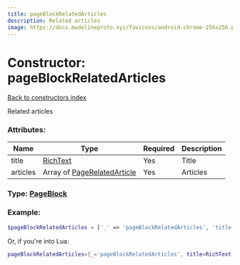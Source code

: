 ```yaml
---
title: pageBlockRelatedArticles
description: Related articles
image: https://docs.madelineproto.xyz/favicons/android-chrome-256x256.png
---
```

# Constructor: pageBlockRelatedArticles  
[Back to constructors index](index.md)



Related articles

### Attributes:

| Name     |    Type       | Required | Description |
|----------|---------------|----------|-------------|
|title|[RichText](../types/RichText.md) | Yes|Title|
|articles|Array of [PageRelatedArticle](../types/PageRelatedArticle.md) | Yes|Articles|



### Type: [PageBlock](../types/PageBlock.md)


### Example:

```php
$pageBlockRelatedArticles = ['_' => 'pageBlockRelatedArticles', 'title' => RichText, 'articles' => [PageRelatedArticle, PageRelatedArticle]];
```  


Or, if you're into Lua:

```lua
pageBlockRelatedArticles={_='pageBlockRelatedArticles', title=RichText, articles={PageRelatedArticle}}

```


